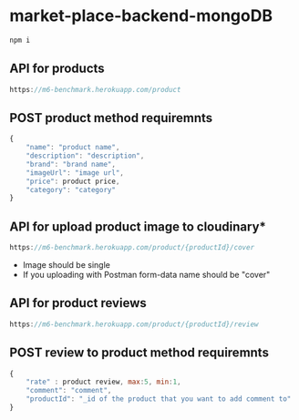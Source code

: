 # market-place-backend-mongoDB
```jsx
npm i
```
## API for products
```jsx
https://m6-benchmark.herokuapp.com/product
```

## POST product method requiremnts
```jsx
{
    "name": "product name", 
    "description": "description",
    "brand": "brand name", 
    "imageUrl": "image url",
    "price": product price, 
    "category": "category"
}
```



## API for upload product image to cloudinary*
```jsx
https://m6-benchmark.herokuapp.com/product/{productId}/cover
```
* Image should be single
* If you uploading with Postman form-data name should be "cover" 

## API for product reviews
```jsx
https://m6-benchmark.herokuapp.com/product/{productId}/review
```
## POST review to product method requiremnts
```jsx
{
    "rate" : product review, max:5, min:1,
    "comment": "comment",
    "productId": "_id of the product that you want to add comment to"
}
```
